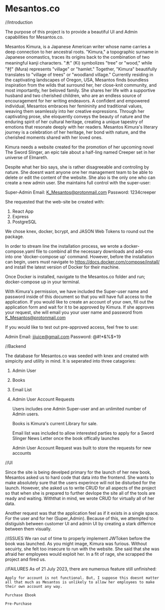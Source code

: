 # Mesantos.co

//Introduction

The purpose of this project is to provide a beautiful UI and Admin capabilities for Mesantos.co.

Mesantos Kimura, is a Japanese American writer whose name carries a deep connection to her ancestral roots. "Kimura," a topographic surname in Japanese onomastics, traces its origins back to the combination of two meaningful kanji characters. "木" (Ki) symbolizes "tree" or "wood," while "村" (Mura) represents "village" or "hamlet." Together, "Kimura" beautifully translates to "village of trees" or "woodland village."
Currently residing in the captivating landscapes of Oregon, USA, Mesantos finds boundless inspiration from the wilds that surround her, her close-knit community, and most importantly, her beloved family. She shares her life with a supportive husband and two cherished children, who are an endless source of encouragement for her writing endeavors.
A confident and empowered individual, Mesantos embraces her femininity and traditional values, weaving them seamlessly into her creative expressions. Through her captivating prose, she eloquently conveys the beauty of nature and the enduring spirit of her cultural heritage, creating a unique tapestry of emotions that resonate deeply with her readers.
Mesantos Kimura's literary journey is a celebration of her heritage, her bond with nature, and the cherished moments shared with her loved ones. 

Kimura needs a website created for the promotion of her upcoming novel The Sword Slinger, an epic tale about a half-ling named Creeper set in her universe of Elmareth.

Despite what her bio says, she is rather disagreeable and controling by nature. She doesnt want anyone one her management team to be able to delete or edit the content of the website. She also is the only one who can create a new admin user. She maintains full control with the super-user:

Super-Admin Email: K_Mesantos@protonmail.com
Password: 1234creeper

She requested that the web-site be created with:

1. React App 
2. Express 
3. PostgreSQL

We chose knex, docker, bcrypt, and JASON Web Tokens to round out the package.  

In order to stream line the installation process, we wrote a docker-compose.yaml file to combind all the necessary downloads and add-ons into one 'docker-compose up' command. However, before the installation can begin, users must navigate to https://docs.docker.com/compose/install/ and install the latest version of Docker for their machine.

Once Docker is installed, navigate to the Mesantos.co folder and run; docker-compose up in your terminal.

With Kimura's permission, we have included the Super-user name and password inside of this document so that you will have full access to the application. If you would like to create an account of your own, fill out the application form and wait for it to be approved by Kimura. If she approves your request, she will email you your user name and password from K_Mesantos@protonmail.com 

If you would like to test out pre-approved access, feel free to use:

Admin Email: jjjuice@gmail.com
Password: @#!*&%$+19

//Backend

The database for Mesantos.co was seeded with knex and created with simpicity and utility in mind. It is seperated into three catagories:
1. Admin User
2. Books
3. Email List
4. Admin User Account Requests

    Users includes one Admin Super-user and an unlimited number of Admin users.
    
    Books is Kimura's current Library for sale.
    
    Email list was included to allow interested parties to apply for a Sword Slinger News Letter once the book offically launches

    Admin User Account Request was built to store the requests for new accounts

//UI 

Since the site is being develped primary for the launch of her new book, Mesantos asked us to hard code that data into the frontend. 
She wants to make absolutely sure that the users experince will not be disturbed for the launch. However, she asked us to write CRUD for all
aspects of the project so that when she is prepared to further devlope the site all of the tools are ready and waiting. Withthat in mind, we wrote 
CRUD for virtually all of her data.

Another request was that the application feel as if it exists in a single space. For the user and for her (Super_Admin). Because of this, we attempted to distiguish between customer UI and admin UI by creating a stark differnce between them visually.


//ISSUES
We ran out of time to properly implement JWToken before the book was launched. As you might image, Kimura was furious. Without secuirty, she felt too insecure to run with the website. She said that she was afraid her employees would exploit her. In a fit of rage, she scrapped the project and fired us.

//FAILURES
As of 21 July 2023, there are numerous feature still unfinished:

    Apply for account is not functional. But, I suppose this doesnt matter all that much as Mesantos is unlikely to allow her employees to make their own account any way.

    Purchase Ebook

    Pre-Purchase











